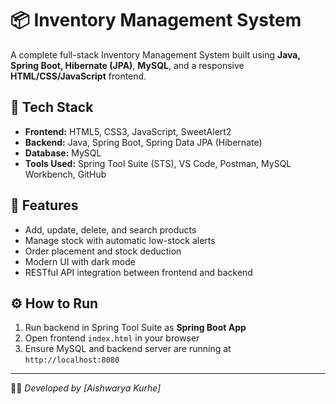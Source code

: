 # 📦 Inventory Management System

A complete full-stack Inventory Management System built using **Java, Spring Boot, Hibernate (JPA)**, **MySQL**, and a responsive **HTML/CSS/JavaScript** frontend.

## 🚀 Tech Stack
- **Frontend:** HTML5, CSS3, JavaScript, SweetAlert2  
- **Backend:** Java, Spring Boot, Spring Data JPA (Hibernate)  
- **Database:** MySQL  
- **Tools Used:** Spring Tool Suite (STS), VS Code, Postman, MySQL Workbench, GitHub  

## 🧩 Features
- Add, update, delete, and search products  
- Manage stock with automatic low-stock alerts  
- Order placement and stock deduction  
- Modern UI with dark mode  
- RESTful API integration between frontend and backend  

## ⚙️ How to Run
1. Run backend in Spring Tool Suite as **Spring Boot App**  
2. Open frontend `index.html` in your browser  
3. Ensure MySQL and backend server are running at `http://localhost:8080`  

---

👩‍💻 *Developed by [Aishwarya Kurhe]*
